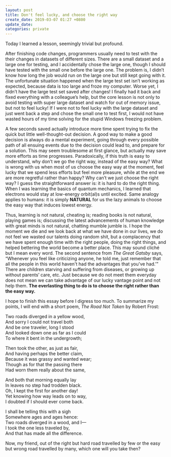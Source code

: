 ```yaml
---
layout: post
title: Don't feel lucky, and choose the right way
create_date: 2019-03-07 01:27 +0800
update_date: 
categories: private
---
```

Today I learned a lesson, seemingly trivial but profound.

After finishing code changes, programmers usually need to test with the their changes in datasets of different sizes. There are a small dataset and a large one for testing, and I accidentally chose the large one, though I should have tested with the small one before the large one. The problem is, I didn’t know how long the job would run on the large one but still kept going with it. The unfortunate situation happened when the large test set isn’t working as expected, because data is too large and froze my computer. Worse yet, I didn’t have the large test set saved after changes! I finally had it back and fixed everything with a colleague’s help, but the core lesson is not only to avoid testing with super large dataset and watch for out of memory issue, but not to feel lucky! If I were not to feel lucky with the large dataset and just went back a step and chose the small one to test first, I would not have wasted hours of my time solving for the stupid Windows freezing problem.

A few seconds saved actually introduce more time spent trying to fix the quick but little well-thought-out decision. A good way to make a good decision is always do a mental experiment, going through every possible path of all ensuing events due to the decision could lead to, and prepare for a solution. This may seem troublesome at first glance, but actually may save more efforts as time progresses. Paradoxically, if this truth is easy to understand, why don’t we go the right way, instead of the easy way? What is wrong with us when most of us choose the easy way at the moment, feel lucky that we spend less efforts but feel more pleasure, while at the end we are more regretful rather than happy? Why can’t we just choose the right way? I guess the straightforward answer is: it is hard to do the right thing. When I was learning the basics of quantum mechanics, I learned that electrons would stay at low-energy orbit(al)s until excited. Same analogy applies to humans: it is simply <b>NATURAL</b> for us the lazy animals to choose the easy way that induces lowest energy.

Thus, learning is not natural, cheating is; reading books is not natural, playing games is; discussing the latest advancements of human knowledge with great minds is not natural, chatting mumble jumble is. I hope the moment we die and we look back at what we have done in our lives, we do not feel we wasted our talents doing random shit, but a complacency that we have spent enough time with the right people, doing the right things, and helped bettering the world become a better place. This may sound cliché but I mean every word. The second sentence from <i>The Great Gatsby</i> says, “Whenever you feel like criticizing anyone, he told me, just remember that all the people in this world haven't had the advantages that you've had.’” There are children starving and suffering from diseases, or growing up without parents’ care, etc. Just because we do not meet them everyday does not mean we can take advantage of our lucky vantage point and not help them. <b>The everlasting thing to do is to choose the right rather than the easy way.</b>

I hope to finish this essay before I digress too much. To summarize my points, I will end with a short poem, <i>The Road Not Taken</i> by Robert Frost:
<div class="quote">
<p>
Two roads diverged in a yellow wood,<br>
And sorry I could not travel both<br>
And be one traveler, long I stood<br>
And looked down one as far as I could<br>
To where it bent in the undergrowth;<br>
</p>
<p>
Then took the other, as just as fair,<br>
And having perhaps the better claim,<br>
Because it was grassy and wanted wear;<br>
Though as for that the passing there<br>
Had worn them really about the same,<br>
</p>
<p>
And both that morning equally lay<br>
In leaves no step had trodden black.<br>
Oh, I kept the first for another day!<br>
Yet knowing how way leads on to way,<br>
I doubted if I should ever come back.<br>
</p>
<p>
I shall be telling this with a sigh<br>
Somewhere ages and ages hence:<br>
Two roads diverged in a wood, and I—<br>
I took the one less traveled by,<br>
And that has made all the difference.<br>
</p>
</div>
Now, my friend, out of the right but hard road travelled by few or the easy but wrong road travelled by many, which one will you take then?